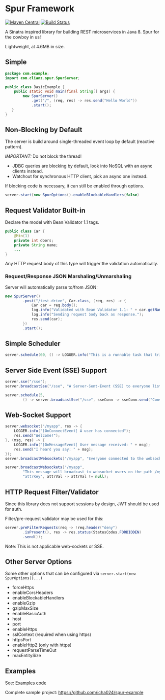# Spur Framework
 [![Maven Central](https://img.shields.io/maven-central/v/com.clianz/spur-framework.svg)](http://search.maven.org/#search%7Cga%7C1%7Cspur-framework)
 [![Build Status](https://travis-ci.org/icha024/spur.svg?branch=master)](https://travis-ci.org/icha024/spur)

A Sinatra inspired library for building REST microservices in Java 8. Spur for the cowboy in us!

Lightweight, at 4.6MB in size. 

## Simple
```java
package com.example;
import com.clianz.spur.SpurServer;

public class BasicExample {
    public static void main(final String[] args) {
        new SpurServer()
            .get("/", (req, res) -> res.send("Hello World"))
            .start();
   }
}
```

## Non-Blocking by Default
The server is build around single-threaded event loop by default (reactive pattern).

*IMPORTANT:* Do not block the thread!
- JDBC queries are blocking by default, look into NoSQL with an async clients instead.
- Watchout for synchronous HTTP client, pick an async one instead.


If blocking code is necessary, it can still be enabled through options.
```java
server.start(new SpurOptions().enableBlockableHandlers(false)
```

## Request Validator Built-in

Declare the model with Bean Validator 1.1 tags.
```java
public class Car {
    @Min(1)
    private int doors;
    private String name;
    ...
}
```
Any HTTP request body of this type will trigger the validation automatically.

### Request/Response JSON Marshaling/Unmarshaling
Server will automatically parse to/from JSON:
```java
new SpurServer()
        .post("/test-drive", Car.class, (req, res) -> {
            Car car = req.body();
            log.info("Validated with Bean Validator 1.1: " + car.getName());
            log.info("Sending request body back as response.");
            res.send(car);
        })
        .start();
```

## Simple Scheduler
```java
server.schedule(60, () -> LOGGER.info("This is a runnable task that triggers every 60 seconds"));
```

## Server Side Event (SSE) Support
```java
server.sse("/sse");
server.broadcastSse("/sse", "A Server-Sent-Event (SSE) to everyone listening for events on the endpoint.");

server.schedule(5,
        () -> server.broadcastSse("/sse", sseConn -> sseConn.send("Constant spam, by SSE")));
```

## Web-Socket Support
```java
server.websocket("/myapp", res -> {
    LOGGER.info("[OnConnectEvent] A user has connected");
    res.send("Welcome!");
}, (msg, res) -> {
    LOGGER.info("[OnMessageEvent] User message received: " + msg);
    res.send("I heard you say: " + msg);
});
server.broadcastWebsockets("/myapp", "Everyone connected to the websocket path /myapp will see this");

server.broadcastWebsockets("/myapp",
        "This message will broadcast to websocket users on the path /myapp only if the predicate operator on the key's value is true",
        "attrKey", attrVal -> attrVal != null);
```

## HTTP Request Filter/Validator
Since this library does not support sessions by design, JWT should be used for auth.

Filter/pre-request validator may be used for this:
```java
server.preFilterRequests(req -> !req.header("deny")
        .isPresent(), res -> res.status(StatusCodes.FORBIDDEN)
        .send());
```
Note: This is not applicable web-sockets or SSE.

## Other Server Options
Some other options that can be configured via `server.start(new SpurOptions()...)`
- forceHttps
- enableCorsHeaders
- enableBlockableHandlers
- enableGzip
- gzipMaxSize
- enableBasicAuth
- host
- port
- enableHttps
- sslContext (required when using https)
- httpsPort
- enableHttp2 (only with https)
- requestParseTimeOut
- maxEntitySize

## Examples
See: [Examples code](/example/src/main/java/com/example)

Complete sample project: https://github.com/icha024/spur-example
